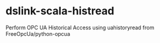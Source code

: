 # dslink-scala-histread
Perform OPC UA Historical Access using uahistoryread from FreeOpcUa/python-opcua
